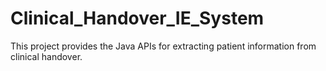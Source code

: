 Clinical_Handover_IE_System
===========================

This project provides the Java APIs for extracting patient information from clinical handover.
